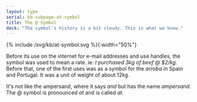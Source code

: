 ```yaml
---
layout: type
serial: kb-subpage-at-symbol
title: The @ Symbol
deck: "The symbol's history is a bit cloudy. This is what we know."
---
```


{% include /svg/kb/at-symbol.svg %}{:width="50%"}

Before its use on the internet for e-mail addresses and use handles, the symbol was used to mean a rate. ie: *I purchased 3kg of beef @ $2/kg*. Before that, one of the first uses was as a symbol for the *arroba* in Spain and Portugal. It was a unit of weight of about 12kg.

It's not like the ampersand, where it says *and* but has the name *ampersand*. The @ symbol is pronounced *at* and is called *at*.